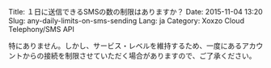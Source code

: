 Title: １日に送信できるSMSの数の制限はありますか？
Date: 2015-11-04 13:20
Slug: any-daily-limits-on-sms-sending
Lang: ja
Category: Xoxzo Cloud Telephony/SMS API

特にありません。しかし、サービス・レベルを維持するため、一度にあるアカウントからの接続を制限させていただく場合がありますので、ご了承ください。
 